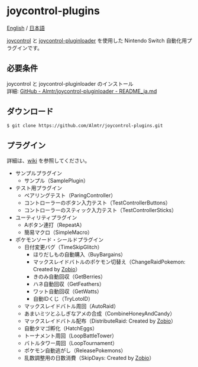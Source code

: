 # joycontrol-plugins

[English](./README.md) / [日本語](./README_ja.md)

[joycontrol](https://github.com/mart1nro/joycontrol) と [joycontrol-pluginloader](https://github.com/Almtr/joycontrol-pluginloader) を使用した Nintendo Switch 自動化用プラグインです。


## 必要条件

joycontrol と joycontrol-pluginloader のインストール  
詳細: [GitHub - Almtr/joycontrol-pluginloader - README_ja.md](https://github.com/Almtr/joycontrol-pluginloader/blob/master/README_ja.md)


## ダウンロード

```sh
$ git clone https://github.com/Almtr/joycontrol-plugins.git
```

## プラグイン

詳細は、[wiki](https://github.com/Almtr/joycontrol-plugins/wiki) を参照してください。

- サンプルプラグイン
    - サンプル（SamplePlugin）
- テスト用プラグイン
    - ペアリングテスト（ParingController）
    - コントローラーのボタン入力テスト（TestControllerButtons）
    - コントローラーのスティック入力テスト（TestControllerSticks）
- ユーティリティプラグイン
    - Aボタン連打（RepeatA）
    - 簡易マクロ（SimpleMacro）
- ポケモンソード・シールドプラグイン
    - 日付変更バグ（TimeSkipGlitch）
        - ほりだしもの自動購入（BuyBargains）
        - マックスレイドバトルのポケモン切替え（ChangeRaidPokemon: Created by [Zobio](https://github.com/Zobio)）
        - きのみ自動回収（GetBerries）
        - ハネ自動回収（GetFeathers）
        - ワット自動回収（GetWatts）
        - 自動IDくじ（TryLotoID）
    - マックスレイドバトル周回（AutoRaid）
    - あまいミツとふしぎなアメの合成（CombineHoneyAndCandy）
    - マックスレイドバトル配布（DistributeRaid: Created by [Zobio](https://github.com/Zobio)）
    - 自動タマゴ孵化（HatchEggs）
    - トーナメント周回（LoopBattleTower）
    - バトルタワー周回（LoopTournament）
    - ポケモン自動逃がし（ReleasePokemons）
    - 乱数調整用の日数消費（SkipDays: Created by [Zobio](https://github.com/Zobio)）